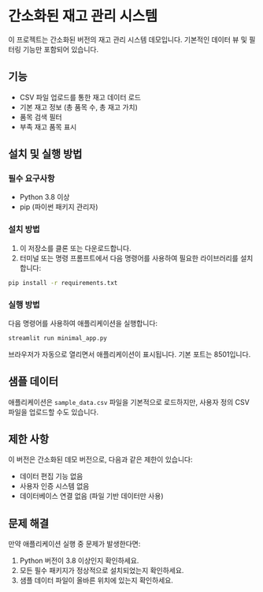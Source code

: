 # 간소화된 재고 관리 시스템

이 프로젝트는 간소화된 버전의 재고 관리 시스템 데모입니다. 기본적인 데이터 뷰 및 필터링 기능만 포함되어 있습니다.

## 기능

- CSV 파일 업로드를 통한 재고 데이터 로드
- 기본 재고 정보 (총 품목 수, 총 재고 가치)
- 품목 검색 필터
- 부족 재고 품목 표시

## 설치 및 실행 방법

### 필수 요구사항
- Python 3.8 이상
- pip (파이썬 패키지 관리자)

### 설치 방법

1. 이 저장소를 클론 또는 다운로드합니다.
2. 터미널 또는 명령 프롬프트에서 다음 명령어를 사용하여 필요한 라이브러리를 설치합니다:

```bash
pip install -r requirements.txt
```

### 실행 방법

다음 명령어를 사용하여 애플리케이션을 실행합니다:

```bash
streamlit run minimal_app.py
```

브라우저가 자동으로 열리면서 애플리케이션이 표시됩니다. 기본 포트는 8501입니다.

## 샘플 데이터

애플리케이션은 `sample_data.csv` 파일을 기본적으로 로드하지만, 사용자 정의 CSV 파일을 업로드할 수도 있습니다.

## 제한 사항

이 버전은 간소화된 데모 버전으로, 다음과 같은 제한이 있습니다:

- 데이터 편집 기능 없음
- 사용자 인증 시스템 없음
- 데이터베이스 연결 없음 (파일 기반 데이터만 사용)

## 문제 해결

만약 애플리케이션 실행 중 문제가 발생한다면:

1. Python 버전이 3.8 이상인지 확인하세요.
2. 모든 필수 패키지가 정상적으로 설치되었는지 확인하세요.
3. 샘플 데이터 파일이 올바른 위치에 있는지 확인하세요. 